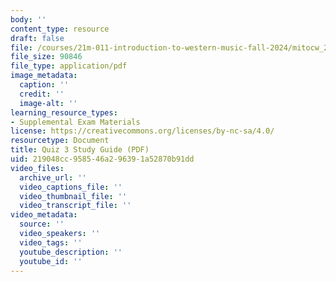```yaml
---
body: ''
content_type: resource
draft: false
file: /courses/21m-011-introduction-to-western-music-fall-2024/mitocw_21m_011_f24_quiz3-study-guide.pdf
file_size: 90846
file_type: application/pdf
image_metadata:
  caption: ''
  credit: ''
  image-alt: ''
learning_resource_types:
- Supplemental Exam Materials
license: https://creativecommons.org/licenses/by-nc-sa/4.0/
resourcetype: Document
title: Quiz 3 Study Guide (PDF)
uid: 219048cc-9585-46a2-9639-1a52870b91dd
video_files:
  archive_url: ''
  video_captions_file: ''
  video_thumbnail_file: ''
  video_transcript_file: ''
video_metadata:
  source: ''
  video_speakers: ''
  video_tags: ''
  youtube_description: ''
  youtube_id: ''
---
```

